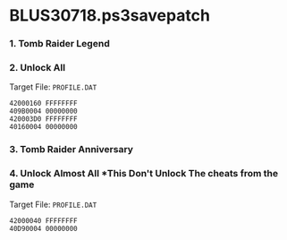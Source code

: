 # BLUS30718.ps3savepatch

### 1. Tomb Raider Legend
### 2. Unlock All

Target File: `PROFILE.DAT`

```
42000160 FFFFFFFF
409B0004 00000000
420003D0 FFFFFFFF
40160004 00000000
```

### 3. Tomb Raider Anniversary
### 4. Unlock Almost All *This Don't Unlock The cheats from the game

Target File: `PROFILE.DAT`

```
42000040 FFFFFFFF
40D90004 00000000
```

